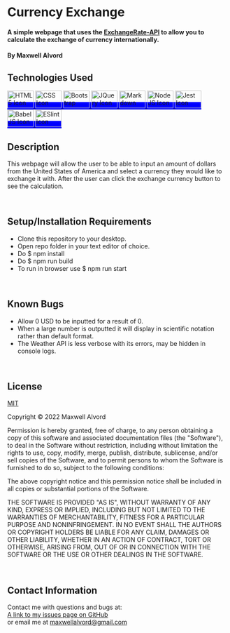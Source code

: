# Currency Exchange

#### A simple webpage that uses the [ExchangeRate-API](https://www.exchangerate-api.com/) to allow you to calculate the exchange of currency internationally.

#### By Maxwell Alvord

<span style="background-color:blue">

## Technologies Used

<a href="https://developer.mozilla.org/en-US/docs/Learn/Getting_started_with_the_web/HTML_basics">
      <img alt="HTML 5 Icon" src="https://upload.wikimedia.org/wikipedia/commons/thumb/6/61/HTML5_logo_and_wordmark.svg/1200px-HTML5_logo_and_wordmark.svg.png"
      width="60" height="40">
  </a>
<a href="https://developer.mozilla.org/en-US/docs/Web/CSS">
      <img alt="CSS Icon" src="https://upload.wikimedia.org/wikipedia/commons/thumb/d/d5/CSS3_logo_and_wordmark.svg/1200px-CSS3_logo_and_wordmark.svg.png"
      width="60" height="40">
  </a>
<a href="https://getbootstrap.com/">
      <img alt="Bootstrap Icon" src="https://upload.wikimedia.org/wikipedia/commons/thumb/b/b2/Bootstrap_logo.svg/1200px-Bootstrap_logo.svg.png"
      width="60" height="40">
</a>
<a href="https://jquery.com/">
      <img alt="JQuery Icon" src="https://www.interviewbit.com/blog/wp-content/uploads/2021/10/jquery-logo-vertical_large_square.png"
      width="60" height="40">
  </a>
<a href="https://www.markdownguide.org/">
      <img alt="Markdown Icon" src="https://upload.wikimedia.org/wikipedia/commons/thumb/4/48/Markdown-mark.svg/1200px-Markdown-mark.svg.png"
      width="60" height="40">
  </a>
<a href="https://nodejs.org/en/">
      <img alt="Node JS Icon" src="https://upload.wikimedia.org/wikipedia/commons/thumb/d/d9/Node.js_logo.svg/1200px-Node.js_logo.svg.png"
      width="60" height="40">
  </a>
<a href="https://jestjs.io/">
      <img alt="Jest Icon" src="https://nx.dev/documentation/shared/jest-logo.png"
      width="60" height="40">
  </a>
<a href="https://babeljs.io/">
      <img alt="Babel JS Icon" src="https://upload.wikimedia.org/wikipedia/commons/thumb/0/02/Babel_Logo.svg/1200px-Babel_Logo.svg.png"
      width="60" height="40">
  </a>
<a href="https://eslint.org/">
      <img alt="ESlint Icon" src="https://cdn.freebiesupply.com/logos/large/2x/eslint-1-logo-svg-vector.svg"
      width="60" height="40">
  </a>
</span>
<br>

## Description
This webpage will allow the user to be able to input an amount of dollars from the United States of America and select a currency they would like to exchange it with. After the user can click the exchange currency button to see the calculation.

<br>

## Setup/Installation Requirements

* Clone this repository to your desktop.
* Open repo folder in your text editor of choice.
* Do $ npm install
* Do $ npm run build
* To run in browser use $ npm run start 

<br>

## Known Bugs
* Allow 0 USD to be inputted for a result of 0.
* When a large number is outputted it will display in scientific notation rather than default format.
* The Weather API is less verbose with its errors, may be hidden in console logs.

<br>

## License
[MIT](https://opensource.org/osd)

Copyright &copy;
2022 Maxwell Alvord

Permission is hereby granted, free of charge, to any person obtaining a copy of this software and associated documentation files (the "Software"), to deal in the Software without restriction, including without limitation the rights to use, copy, modify, merge, publish, distribute, sublicense, and/or sell copies of the Software, and to permit persons to whom the Software is furnished to do so, subject to the following conditions:

The above copyright notice and this permission notice shall be included in all copies or substantial portions of the Software.

THE SOFTWARE IS PROVIDED "AS IS", WITHOUT WARRANTY OF ANY KIND, EXPRESS OR IMPLIED, INCLUDING BUT NOT LIMITED TO THE WARRANTIES OF MERCHANTABILITY, FITNESS FOR A PARTICULAR PURPOSE AND NONINFRINGEMENT. IN NO EVENT SHALL THE AUTHORS OR COPYRIGHT HOLDERS BE LIABLE FOR ANY CLAIM, DAMAGES OR OTHER LIABILITY, WHETHER IN AN ACTION OF CONTRACT, TORT OR OTHERWISE, ARISING FROM, OUT OF OR IN CONNECTION WITH THE SOFTWARE OR THE USE OR OTHER DEALINGS IN THE SOFTWARE.

<br>

## Contact Information
Contact me with questions and bugs at: <br>
[A link to my issues page on GitHub](https://github.com/maxwellalvord/maxwellalvord/issues)<br>
or email me at <a href = "mailto:maxwellalvord@gmail.com">maxwellalvord@gmail.com</a>